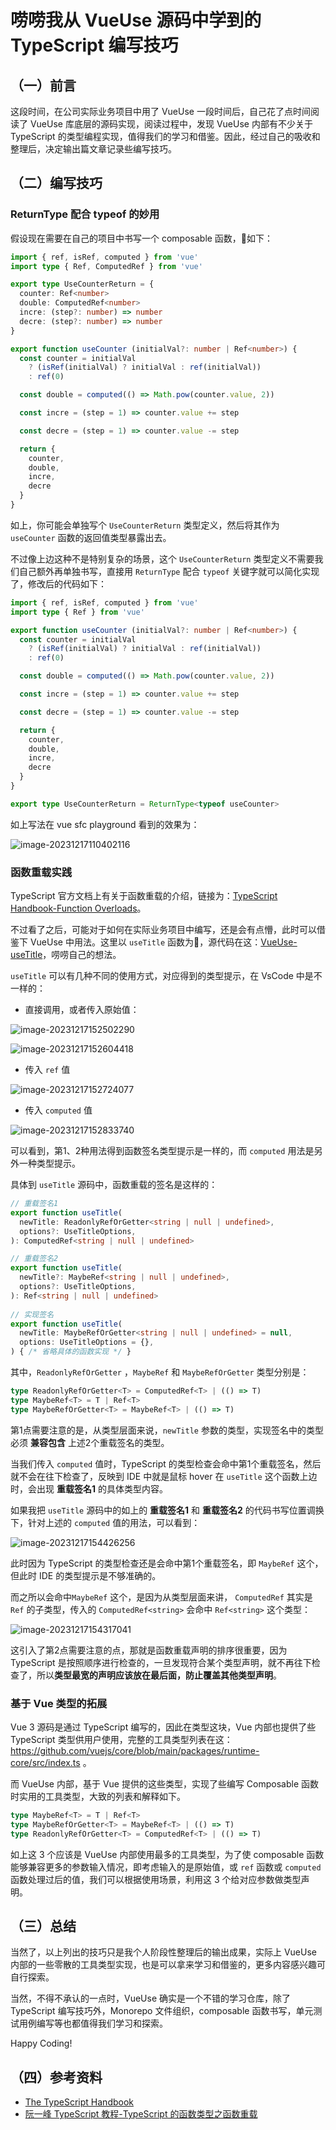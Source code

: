 # 唠唠我从 VueUse 源码中学到的 TypeScript 编写技巧

## （一）前言

这段时间，在公司实际业务项目中用了 VueUse 一段时间后，自己花了点时间阅读了 VueUse 库底层的源码实现，阅读过程中，发现 VueUse 内部有不少关于 TypeScript 的类型编程实现，值得我们的学习和借鉴。因此，经过自己的吸收和整理后，决定输出篇文章记录些编写技巧。

## （二）编写技巧

### ReturnType 配合 typeof 的妙用

假设现在需要在自己的项目中书写一个 composable 函数，🌰️如下：

```typescript
import { ref, isRef, computed } from 'vue'
import type { Ref, ComputedRef } from 'vue'

export type UseCounterReturn = {
  counter: Ref<number>
  double: ComputedRef<number>
  incre: (step?: number) => number
  decre: (step?: number) => number
}

export function useCounter (initialVal?: number | Ref<number>) {
  const counter = initialVal 
    ? (isRef(initialVal) ? initialVal : ref(initialVal))
    : ref(0)

  const double = computed(() => Math.pow(counter.value, 2))

  const incre = (step = 1) => counter.value += step

  const decre = (step = 1) => counter.value -= step

  return {
    counter,
    double,
    incre,
    decre
  }
}
```

如上，你可能会单独写个 `UseCounterReturn` 类型定义，然后将其作为 `useCounter` 函数的返回值类型暴露出去。

不过像上边这种不是特别复杂的场景，这个 `UseCounterReturn` 类型定义不需要我们自己额外再单独书写，直接用 `ReturnType` 配合 `typeof` 关键字就可以简化实现了，修改后的代码如下：

```typescript
import { ref, isRef, computed } from 'vue'
import type { Ref } from 'vue'

export function useCounter (initialVal?: number | Ref<number>) {
  const counter = initialVal 
    ? (isRef(initialVal) ? initialVal : ref(initialVal))
    : ref(0)

  const double = computed(() => Math.pow(counter.value, 2))

  const incre = (step = 1) => counter.value += step

  const decre = (step = 1) => counter.value -= step

  return {
    counter,
    double,
    incre,
    decre
  }
}

export type UseCounterReturn = ReturnType<typeof useCounter>
```

如上写法在 vue sfc playground 看到的效果为：

![image-20231217110402116](img/tips-of-writing-typescript-from-reading-vueuse/image-20231217110402116.png)



### 函数重载实践

TypeScript 官方文档上有关于函数重载的介绍，链接为：[TypeScript Handbook-Function Overloads](https://www.typescriptlang.org/docs/handbook/2/functions.html#function-overloads)。

不过看了之后，可能对于如何在实际业务项目中编写，还是会有点懵，此时可以借鉴下 VueUse 中用法。这里以 `useTitle` 函数为🌰️，源代码在这：[VueUse-useTitle](https://github.com/vueuse/vueuse/blob/main/packages/core/useTitle/index.ts)，唠唠自己的想法。

`useTitle` 可以有几种不同的使用方式，对应得到的类型提示，在 VsCode 中是不一样的：

- 直接调用，或者传入原始值：

![image-20231217152502290](img/tips-of-writing-typescript-from-reading-vueuse/image-20231217152502290.png)

![image-20231217152604418](img/tips-of-writing-typescript-from-reading-vueuse/image-20231217152604418.png)

- 传入 `ref` 值

![image-20231217152724077](img/tips-of-writing-typescript-from-reading-vueuse/image-20231217152724077.png)

- 传入 `computed` 值

![image-20231217152833740](img/tips-of-writing-typescript-from-reading-vueuse/image-20231217152833740.png)

可以看到，第1、2种用法得到函数签名类型提示是一样的，而 `computed` 用法是另外一种类型提示。

具体到 `useTitle` 源码中，函数重载的签名是这样的：

```typescript
// 重载签名1
export function useTitle(
  newTitle: ReadonlyRefOrGetter<string | null | undefined>,
  options?: UseTitleOptions,
): ComputedRef<string | null | undefined>

// 重载签名2
export function useTitle(
  newTitle?: MaybeRef<string | null | undefined>,
  options?: UseTitleOptions,
): Ref<string | null | undefined>
  
// 实现签名
export function useTitle(
  newTitle: MaybeRefOrGetter<string | null | undefined> = null,
  options: UseTitleOptions = {},
) { /* 省略具体的函数实现 */ }
```

其中，`ReadonlyRefOrGetter` ，`MaybeRef` 和 `MaybeRefOrGetter` 类型分别是：

```typescript
type ReadonlyRefOrGetter<T> = ComputedRef<T> | (() => T)
type MaybeRef<T> = T | Ref<T>
type MaybeRefOrGetter<T> = MaybeRef<T> | (() => T)
```

第1点需要注意的是，从类型层面来说，`newTitle` 参数的类型，实现签名中的类型必须 **兼容包含** 上述2个重载签名的类型。

当我们传入 `computed` 值时，TypeScript 的类型检查会命中第1个重载签名，然后就不会在往下检查了，反映到 IDE 中就是鼠标 hover 在 `useTitle` 这个函数上边时，会出现 **重载签名1** 的具体类型内容。

如果我把 `useTitle` 源码中的如上的 **重载签名1** 和 **重载签名2** 的代码书写位置调换下，针对上述的 `computed` 值的用法，可以看到：

![image-20231217154426256](img/tips-of-writing-typescript-from-reading-vueuse/image-20231217154426256.png)

此时因为 TypeScript 的类型检查还是会命中第1个重载签名，即 `MaybeRef` 这个，但此时 IDE 的类型提示是不够准确的。

而之所以会命中`MaybeRef` 这个，是因为从类型层面来讲， `ComputedRef` 其实是 `Ref`  的子类型，传入的 `ComputedRef<string>` 会命中 `Ref<string>`  这个类型：

![image-20231217154317041](img/tips-of-writing-typescript-from-reading-vueuse/image-20231217154317041.png)

这引入了第2点需要注意的点，那就是函数重载声明的排序很重要，因为 TypeScript 是按照顺序进行检查的，一旦发现符合某个类型声明，就不再往下检查了，所以**类型最宽的声明应该放在最后面，防止覆盖其他类型声明**。

### 基于 Vue 类型的拓展

Vue 3 源码是通过 TypeScript 编写的，因此在类型这块，Vue 内部也提供了些 TypeScript 类型供用户使用，完整的工具类型列表在这：https://github.com/vuejs/core/blob/main/packages/runtime-core/src/index.ts 。

而 VueUse 内部，基于 Vue 提供的这些类型，实现了些编写 Composable 函数时实用的工具类型，大致的列表和解释如下。

```typescript
type MaybeRef<T> = T | Ref<T>
type MaybeRefOrGetter<T> = MaybeRef<T> | (() => T)
type ReadonlyRefOrGetter<T> = ComputedRef<T> | (() => T)
```

如上这 3 个应该是 VueUse 内部使用最多的工具类型，为了使 composable 函数能够兼容更多的参数输入情况，即考虑输入的是原始值，或 `ref` 函数或 `computed` 函数处理过后的值，我们可以根据使用场景，利用这 3 个给对应参数做类型声明。



## （三）总结

当然了，以上列出的技巧只是我个人阶段性整理后的输出成果，实际上 VueUse 内部的一些零散的工具类型实现，也是可以拿来学习和借鉴的，更多内容感兴趣可自行探索。

当然，不得不承认的一点时，VueUse 确实是一个不错的学习仓库，除了 TypeScript 编写技巧外，Monorepo 文件组织，composable 函数书写，单元测试用例编写等也都值得我们学习和探索。

Happy Coding!



## （四）参考资料

- [The TypeScript Handbook](https://www.typescriptlang.org/docs/handbook/intro.html)
- [阮一峰 TypeScript 教程-TypeScript 的函数类型之函数重载](https://wangdoc.com/typescript/function#%E5%87%BD%E6%95%B0%E9%87%8D%E8%BD%BD)

